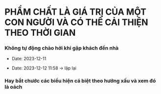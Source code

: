 # PHẨM CHẤT LÀ GIÁ TRỊ CỦA MỘT CON NGƯỜI VÀ CÓ THỂ CẢI THIỆN THEO THỜI GIAN

### Không tự động chào hởi khi gặp khách đến nhà 

- Date: 2023-12-11

- Date: 2023-12-12 11:58 -> lặp lại

### Hay bắt chước các biểu hiện cá biệt theo hướng xấu và xem đó là oách
